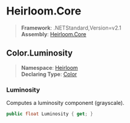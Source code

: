 # Heirloom.Core

> **Framework**: .NETStandard,Version=v2.1  
> **Assembly**: [Heirloom.Core][0]  

## Color.Luminosity

> **Namespace**: [Heirloom][0]  
> **Declaring Type**: [Color][1]  

### Luminosity

Computes a luminosity component (grayscale).

```cs
public float Luminosity { get; }
```

[0]: ../../../Heirloom.Core.md
[1]: ../Color.md
